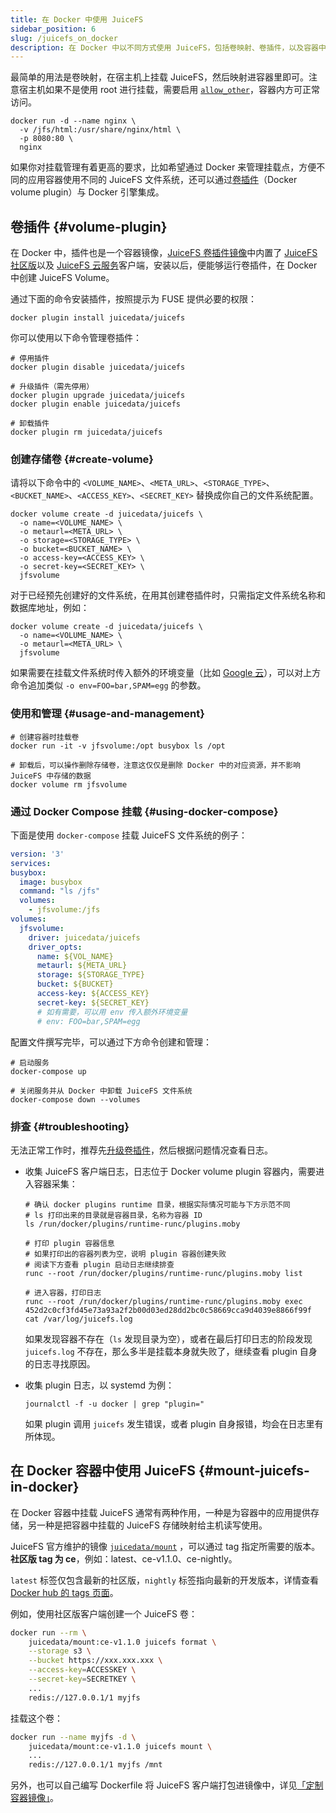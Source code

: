 ```yaml
---
title: 在 Docker 中使用 JuiceFS
sidebar_position: 6
slug: /juicefs_on_docker
description: 在 Docker 中以不同方式使用 JuiceFS，包括卷映射、卷插件，以及容器中挂载。
---
```


最简单的用法是卷映射，在宿主机上挂载 JuiceFS，然后映射进容器里即可。注意宿主机如果不是使用 root 进行挂载，需要启用 [`allow_other`](../reference/fuse_mount_options.md#allow_other)，容器内方可正常访问。

```shell
docker run -d --name nginx \
  -v /jfs/html:/usr/share/nginx/html \
  -p 8080:80 \
  nginx
```

如果你对挂载管理有着更高的要求，比如希望通过 Docker 来管理挂载点，方便不同的应用容器使用不同的 JuiceFS 文件系统，还可以通过[卷插件](https://github.com/juicedata/docker-volume-juicefs)（Docker volume plugin）与 Docker 引擎集成。

## 卷插件 {#volume-plugin}

在 Docker 中，插件也是一个容器镜像，[JuiceFS 卷插件镜像](https://hub.docker.com/r/juicedata/juicefs)中内置了 [JuiceFS 社区版](../introduction/README.md)以及 [JuiceFS 云服务](https://juicefs.com/docs/zh/cloud)客户端，安装以后，便能够运行卷插件，在 Docker 中创建 JuiceFS Volume。

通过下面的命令安装插件，按照提示为 FUSE 提供必要的权限：

```shell
docker plugin install juicedata/juicefs
```

你可以使用以下命令管理卷插件：

```shell
# 停用插件
docker plugin disable juicedata/juicefs

# 升级插件（需先停用）
docker plugin upgrade juicedata/juicefs
docker plugin enable juicedata/juicefs

# 卸载插件
docker plugin rm juicedata/juicefs
```

### 创建存储卷 {#create-volume}

请将以下命令中的 `<VOLUME_NAME>`、`<META_URL>`、`<STORAGE_TYPE>`、`<BUCKET_NAME>`、`<ACCESS_KEY>`、`<SECRET_KEY>` 替换成你自己的文件系统配置。

```shell
docker volume create -d juicedata/juicefs \
  -o name=<VOLUME_NAME> \
  -o metaurl=<META_URL> \
  -o storage=<STORAGE_TYPE> \
  -o bucket=<BUCKET_NAME> \
  -o access-key=<ACCESS_KEY> \
  -o secret-key=<SECRET_KEY> \
  jfsvolume
```

对于已经预先创建好的文件系统，在用其创建卷插件时，只需指定文件系统名称和数据库地址，例如：

```shell
docker volume create -d juicedata/juicefs \
  -o name=<VOLUME_NAME> \
  -o metaurl=<META_URL> \
  jfsvolume
```

如果需要在挂载文件系统时传入额外的环境变量（比如 [Google 云](../reference/how_to_set_up_object_storage.md#google-cloud)），可以对上方命令追加类似 `-o env=FOO=bar,SPAM=egg` 的参数。

### 使用和管理 {#usage-and-management}

```shell
# 创建容器时挂载卷
docker run -it -v jfsvolume:/opt busybox ls /opt

# 卸载后，可以操作删除存储卷，注意这仅仅是删除 Docker 中的对应资源，并不影响 JuiceFS 中存储的数据
docker volume rm jfsvolume
```

### 通过 Docker Compose 挂载 {#using-docker-compose}

下面是使用 `docker-compose` 挂载 JuiceFS 文件系统的例子：

```yaml
version: '3'
services:
busybox:
  image: busybox
  command: "ls /jfs"
  volumes:
    - jfsvolume:/jfs
volumes:
  jfsvolume:
    driver: juicedata/juicefs
    driver_opts:
      name: ${VOL_NAME}
      metaurl: ${META_URL}
      storage: ${STORAGE_TYPE}
      bucket: ${BUCKET}
      access-key: ${ACCESS_KEY}
      secret-key: ${SECRET_KEY}
      # 如有需要，可以用 env 传入额外环境变量
      # env: FOO=bar,SPAM=egg
```

配置文件撰写完毕，可以通过下方命令创建和管理：

```shell
# 启动服务
docker-compose up

# 关闭服务并从 Docker 中卸载 JuiceFS 文件系统
docker-compose down --volumes
```

### 排查 {#troubleshooting}

无法正常工作时，推荐先[升级卷插件](#volume-plugin)，然后根据问题情况查看日志。

* 收集 JuiceFS 客户端日志，日志位于 Docker volume plugin 容器内，需要进入容器采集：

  ```shell
  # 确认 docker plugins runtime 目录，根据实际情况可能与下方示范不同
  # ls 打印出来的目录就是容器目录，名称为容器 ID
  ls /run/docker/plugins/runtime-runc/plugins.moby

  # 打印 plugin 容器信息
  # 如果打印出的容器列表为空，说明 plugin 容器创建失败
  # 阅读下方查看 plugin 启动日志继续排查
  runc --root /run/docker/plugins/runtime-runc/plugins.moby list

  # 进入容器，打印日志
  runc --root /run/docker/plugins/runtime-runc/plugins.moby exec 452d2c0cf3fd45e73a93a2f2b00d03ed28dd2bc0c58669cca9d4039e8866f99f cat /var/log/juicefs.log
  ```

  如果发现容器不存在（`ls` 发现目录为空），或者在最后打印日志的阶段发现 `juicefs.log` 不存在，那么多半是挂载本身就失败了，继续查看 plugin 自身的日志寻找原因。

* 收集 plugin 日志，以 systemd 为例：

  ```shell
  journalctl -f -u docker | grep "plugin="
  ```

  如果 plugin 调用 `juicefs` 发生错误，或者 plugin 自身报错，均会在日志里有所体现。

## 在 Docker 容器中使用 JuiceFS {#mount-juicefs-in-docker}

在 Docker 容器中挂载 JuiceFS 通常有两种作用，一种是为容器中的应用提供存储，另一种是把容器中挂载的 JuiceFS 存储映射给主机读写使用。

JuiceFS 官方维护的镜像 [`juicedata/mount`](https://hub.docker.com/r/juicedata/mount) ，可以通过 tag 指定所需要的版本。**社区版 tag 为 ce**，例如：latest、ce-v1.1.0、ce-nightly。

`latest` 标签仅包含最新的社区版，`nightly` 标签指向最新的开发版本，详情查看 [Docker hub 的 tags 页面](https://hub.docker.com/r/juicedata/mount/tags)。

例如，使用社区版客户端创建一个 JuiceFS 卷：

```sh
docker run --rm \
    juicedata/mount:ce-v1.1.0 juicefs format \
    --storage s3 \
    --bucket https://xxx.xxx.xxx \
    --access-key=ACCESSKEY \
    --secret-key=SECRETKEY \
    ...
    redis://127.0.0.1/1 myjfs
```

挂载这个卷：

```sh
docker run --name myjfs -d \
    juicedata/mount:ce-v1.1.0 juicefs mount \
    ...
    redis://127.0.0.1/1 myjfs /mnt
```

另外，也可以自己编写 Dockerfile 将 JuiceFS 客户端打包进镜像中，详见[「定制容器镜像」](https://juicefs.com/docs/zh/csi/guide/custom-image)。
